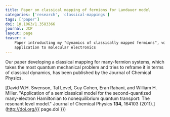```yaml
---
title: Paper on classical mapping of fermions for Landauer model
categories: ['research', 'classical-mappings']
tags: ['paper']
doi: 10.1063/1.3583366
journal: JCP
layout: page
teaser: > 
    Paper introducting my "dynamics of classically mapped fermions", with an
    application to molecular electronics
---
```


Our paper developing a classical mapping for many-fermion systems, which
takes the most quantum mechanical problem and tries to reframe it in terms
of classical dynamics, has been published by the Journal of Chemical
Physics.

[David W.H. Swenson, Tal Level, Guy Cohen, Eran Rabani, and William H.
Miller. "Application of a semiclassical model for the second-quantized
many-electron Hamiltonian to nonequilibrium quantum transport: The resonant
level model." Journal of Chemical Physics **134**, 164103
(2011).](http://doi.org/{{ page.doi }})
